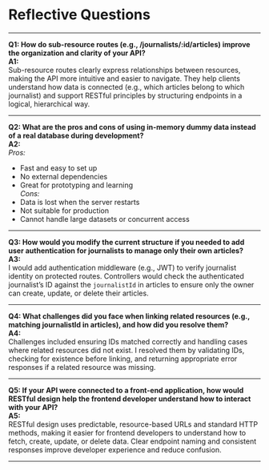 # Reflective Questions

---

**Q1: How do sub-resource routes (e.g., /journalists/:id/articles) improve the organization and clarity of your API?**  
**A1:**  
Sub-resource routes clearly express relationships between resources, making the API more intuitive and easier to navigate. They help clients understand how data is connected (e.g., which articles belong to which journalist) and support RESTful principles by structuring endpoints in a logical, hierarchical way.

---

**Q2: What are the pros and cons of using in-memory dummy data instead of a real database during development?**  
**A2:**  
*Pros:*  
- Fast and easy to set up  
- No external dependencies  
- Great for prototyping and learning  
*Cons:*  
- Data is lost when the server restarts  
- Not suitable for production  
- Cannot handle large datasets or concurrent access

---

**Q3: How would you modify the current structure if you needed to add user authentication for journalists to manage only their own articles?**  
**A3:**  
I would add authentication middleware (e.g., JWT) to verify journalist identity on protected routes. Controllers would check the authenticated journalist’s ID against the `journalistId` in articles to ensure only the owner can create, update, or delete their articles.

---

**Q4: What challenges did you face when linking related resources (e.g., matching journalistId in articles), and how did you resolve them?**  
**A4:**  
Challenges included ensuring IDs matched correctly and handling cases where related resources did not exist. I resolved them by validating IDs, checking for existence before linking, and returning appropriate error responses if a related resource was missing.

---

**Q5: If your API were connected to a front-end application, how would RESTful design help the frontend developer understand how to interact with your API?**  
**A5:**  
RESTful design uses predictable, resource-based URLs and standard HTTP methods, making it easier for frontend developers to understand how to fetch, create, update, or delete data. Clear endpoint naming and consistent responses improve developer experience and reduce confusion.

---